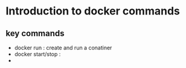 # Introduction to docker commands
 
## key commands 

* docker run : create and run a conatiner 
* docker start/stop :
* 